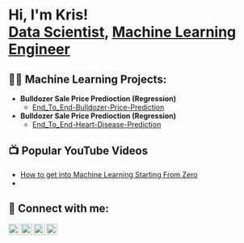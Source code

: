 <h1>Hi, I'm Kris! <br/><a href="https://github.com/Achikris">Data Scientist</a>, <a href="https://www.linkedin.com/in/chrisachi/">Machine Learning Engineer</a></h1>

<h2>👨‍💻 Machine Learning Projects:</h2>

- <b>Bulldozer Sale Price Predioction (Regression)</b>
  - [End_To_End-Bulldozer-Price-Prediction](https://github.com/AchiKris/End_To_End-Bulldozer-Price-Prediction/blob/main/README.md)
- <b>Bulldozer Sale Price Predioction (Regression)</b>
  - [End_To_End-Heart-Disease-Prediction](https://github.com/AchiKris/End_To_End_Heart_Disease_Prediction/blob/main/README.md)
  
<h2>📺 Popular YouTube Videos</h2>

- [How to get into Machine Learning Starting From Zero](https://www.youtube.com)
-

<h2> 🤳 Connect with me:</h2>

[<img align="left" alt="AchiKris | YouTube" width="22px" src="https://cdn.jsdelivr.net/npm/simple-icons@v3/icons/youtube.svg" />][youtube]
[<img align="left" alt="AchiKris | Twitter" width="22px" src="https://cdn.jsdelivr.net/npm/simple-icons@v3/icons/twitter.svg" />][twitter]
[<img align="left" alt="AchiKris | LinkedIn" width="22px" src="https://cdn.jsdelivr.net/npm/simple-icons@v3/icons/linkedin.svg" />][linkedin]
[<img align="left" alt="AchiKris | Instagram" width="22px" src="https://cdn.jsdelivr.net/npm/simple-icons@v3/icons/instagram.svg" />][instagram]

[twitter]: https://twitter.com/
[youtube]: https://www.youtube.com/c/
[instagram]: https://www.instagram.com//
[linkedin]: https://www.linkedin.com/in/chrisachi/

<!--
**AchiKris/AchiKris** is a ✨ _special_ ✨ repository because its `README.md` (this file) appears on your GitHub profile.

Here are some ideas to get you started:

- 🔭 I’m currently working on ...
- 🌱 I’m currently learning ...
- 👯 I’m looking to collaborate on ...
- 🤔 I’m looking for help with ...
- 💬 Ask me about ...
- 📫 How to reach me: ...
- 😄 Pronouns: ...
- ⚡ Fun fact: ...
-->
